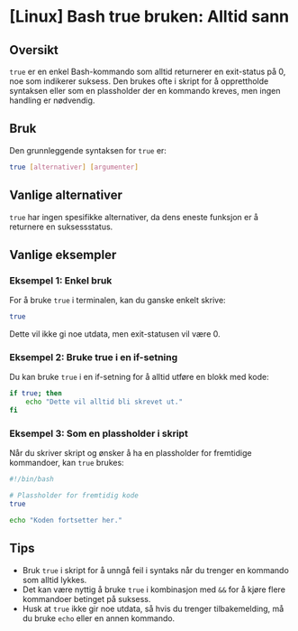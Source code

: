 # [Linux] Bash true bruken: Alltid sann

## Oversikt
`true` er en enkel Bash-kommando som alltid returnerer en exit-status på 0, noe som indikerer suksess. Den brukes ofte i skript for å opprettholde syntaksen eller som en plassholder der en kommando kreves, men ingen handling er nødvendig.

## Bruk
Den grunnleggende syntaksen for `true` er:

```bash
true [alternativer] [argumenter]
```

## Vanlige alternativer
`true` har ingen spesifikke alternativer, da dens eneste funksjon er å returnere en suksessstatus. 

## Vanlige eksempler

### Eksempel 1: Enkel bruk
For å bruke `true` i terminalen, kan du ganske enkelt skrive:

```bash
true
```

Dette vil ikke gi noe utdata, men exit-statusen vil være 0.

### Eksempel 2: Bruke true i en if-setning
Du kan bruke `true` i en if-setning for å alltid utføre en blokk med kode:

```bash
if true; then
    echo "Dette vil alltid bli skrevet ut."
fi
```

### Eksempel 3: Som en plassholder i skript
Når du skriver skript og ønsker å ha en plassholder for fremtidige kommandoer, kan `true` brukes:

```bash
#!/bin/bash

# Plassholder for fremtidig kode
true

echo "Koden fortsetter her."
```

## Tips
- Bruk `true` i skript for å unngå feil i syntaks når du trenger en kommando som alltid lykkes.
- Det kan være nyttig å bruke `true` i kombinasjon med `&&` for å kjøre flere kommandoer betinget på suksess.
- Husk at `true` ikke gir noe utdata, så hvis du trenger tilbakemelding, må du bruke `echo` eller en annen kommando.